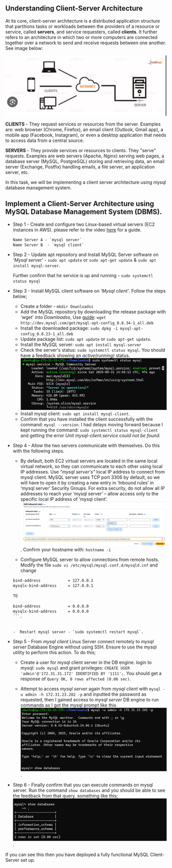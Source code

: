 ## Understanding Client-Server Architecture

At its core, client-server architecture is a distributed application structure that partitions tasks or workloads between the providers of a resource or service, called **servers**, and service requesters, called **clients**. It further refers to an architecture in which two or more computers are connected together over a network to send and receive requests between one another. See image below:

![alt text](<Project5_Images/Screenshot 2025-05-31 231201.png>)

**CLIENTS** - They request services or resources from the server. Examples are: web browser (Chrome, Firefox), an email client (Outlook, Gmail app), a mobile app (Facebook, Instagram), or even a desktop application that needs to access data from a central source.

**SERVERS** - They provide services or resources to clients. They "serve" requests. Examples are web servers (Apache, Nginx) serving web pages, a database server (MySQL, PostgreSQL) storing and retrieving data, an email server (Exchange, Postfix) handling emails, a file server, an application server, etc.

In this task, we will be implementing a client server architecture using mysql database management system.

## Implement a Client-Server Architecture using MySQL Database Management System (DBMS).

- Step 1 - Create and configure two Linux-based virtual servers (EC2 instances in AWS). please refer to the video [here](https://www.youtube.com/watch?v=xxKuB9kJoYM&list=PLtPuNR8I4TvkwU7Zu0l0G_uwtSUXLckvh&index=6) for a guide. 

    ``` 
    Name Server A - `mysql server`
    Name Server B  - `mysql client`
    ```
- Step 2 - Update apt repository and Install MySQL Server software on *'Mysql server'* - `sudo apt update` or `sudo apt-get update` & `sudo apt install mysql-server`. 

    Further confirm that he service is up and running - `sudo systemctl status mysql`

- Step 3 - Install MySQL client software on *'Mysql client'*. Follow the steps below;

    - Create a folder - `mkdir Downloadss`
    - Add the MySQL repository by downloading the release package with 'wget' into *Downloadss*, Use [guide](https://dev.mysql.com/doc/mysql-apt-repo-quick-guide/en/#apt-repo-setup): `wget http://dev.mysql.com/get/mysql-apt-config_0.8.34-1_all.deb`
    -  Install the downloaded package: `sudo dpkg -i mysql-apt-config_0.8.23-1_all.deb`
    - Update package list: `sudo apt update` or `sudo apt-get update`.
    - Install the MySQL server: `sudo apt install mysql-server`
    - Check the server's status: `sudo systemctl status mysql`. You should have a feedback showing an *active(running)* status. ![alt text](<Project5_Images/myssql installed and running.png>)
    - Install mysql client: `sudo apt install mysql-client`.
    - Confirm that you have installed the client successfully with the command: `mysql --version`. I had delays moving forward because I kept running the command: `sudo systemctl status mysql-client` and getting the error *Unit mysql-client.service could not be found.*

-  Step 4 - Allow the two servers communicate with themselves. Do this with the following steps.

    - By default, both EC2 virtual servers are located in the same local virtual network, so they can communicate to each other using local IP addresses. Use *"mysql server's"* local IP address to connect from mysql client. MySQL server uses TCP port 3306 by default, so we will have to open it by creating a new entry in ‘Inbound rules’ in ‘mysql server’ Security Groups. For extra security, do not allow all IP addresses to reach your ‘mysql server’ – allow access only to the specific local IP address of  ‘mysql client’. ![alt text](<Project5_Images/add mysql tcp port on mysql server.png>). 
    Confirm your hostname with: `hostname -i`

    - Configure MySQL server to allow connections from remote hosts. Modify the file `sudo vi /etc/mysql/mysql.conf.d/mysqld.cnf` and change 
    ```
    bind-address            = 127.0.0.1
    mysqlx-bind-address     = 127.0.0.1

    TO 

    bind-address            = 0.0.0.0
    mysqlx-bind-address     = 0.0.0.0
    ```.


    -  Restart mysql server - `sudo systemctl restart mysql`.

- Step 5 - From *mysql client* Linux Server connect remotely to *mysql server* Database Engine without using SSH. Ensure to use the mysql utility to perform this action. To do this;

    - Create a user for mysql client server in the DB engine. login to mysql: `sudo mysql` and grant privileges: `CREATE USER 'admin'@'172.31.31.172' IDENTIFIED BY '1111';`. You should get a response of `Query OK, 0 rows affected (0.06 sec)`.

    - Attempt to access *mysql server* again from *mysql client* with `mysql -u admin -h 172.31.23.202 -p` and inputted the password as requested, then I gained access to *mysql server* DB engine to run commands as I got the mysql prompt like this ![alt text](<Project5_Images/access mysql server from client.png>).
 
- Step 6 - Finally confirm that you can execute commands on mysql server. Run the command `show databases` and you should be able to see the feedback from that query. something like this; ![alt text](<Project5_Images/can run command on server from client.png>).

If you can see this then you have deployed a fully functional MySQL Client-Server set up.

    







